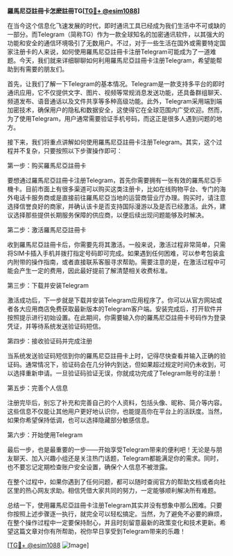**羅馬尼亞註冊卡怎麽註冊TG[[TG💪+ @esim1088](https://t.me/s/esim1088)]**

在当今这个信息化飞速发展的时代，即时通讯工具已经成为我们生活中不可或缺的一部分。而Telegram（简称TG）作为一款全球知名的加密通讯软件，以其强大的功能和安全的通信环境吸引了无数用户。不过，对于一些生活在国外或需要特定国家注册卡的人来说，如何使用羅馬尼亞註冊卡注册Telegram可能成为了一道难题。今天，我们就来详细聊聊如何利用羅馬尼亞註冊卡注册Telegram，希望能帮助到有需要的朋友们。

首先，让我们了解一下Telegram的基本情况。Telegram是一款支持多平台的即时通讯应用，它不仅提供文字、图片、视频等常规消息发送功能，还具备群组聊天、频道发布、语音通话以及文件共享等多种高级功能。此外，Telegram采用端到端加密技术，确保用户的隐私和数据安全，这使得它在全球范围内广受欢迎。然而，为了使用Telegram，用户通常需要验证手机号码，而这正是很多人遇到问题的地方。

接下来，我们将重点讲解如何使用羅馬尼亞註冊卡注册Telegram。其实，这个过程并不复杂，只要按照以下步骤操作即可：

第一步：购买羅馬尼亞註冊卡

要想通过羅馬尼亞註冊卡注册Telegram，首先你需要拥有一张有效的羅馬尼亞手機卡。目前市面上有很多渠道可以购买这类注册卡，比如在线购物平台、专门的海外电话卡服务商或是直接前往羅馬尼亞当地的运营商营业厅办理。购买时，请注意选择信誉良好的商家，并确认该卡是否支持国际漫游以及是否已经激活。此外，建议选择那些提供长期服务保障的供应商，以便后续出现问题能够及时解决。

第二步：激活羅馬尼亞註冊卡

收到羅馬尼亞註冊卡后，你需要先将其激活。一般来说，激活过程非常简单，只需将SIM卡插入手机并拨打指定号码即可完成。如果遇到任何困难，可以参考包装盒内附带的操作指南，或者直接联系客服寻求帮助。需要注意的是，在激活过程中可能会产生一定的费用，因此最好提前了解清楚相关收费标准。

第三步：下载并安装Telegram

激活成功后，下一步就是下载并安装Telegram应用程序了。你可以从官方网站或者各大应用商店免费获取最新版本的Telegram客户端。安装完成后，打开软件并按照提示进行初始设置。在此期间，你需要输入你的羅馬尼亞註冊卡号码作为登录凭证，并等待系统发送验证码短信。

第四步：接收验证码并完成注册

当系统发送验证码短信到你的羅馬尼亞註冊卡上时，记得尽快查看并输入正确的验证码。通常情况下，验证码会在几分钟内到达，但如果超过规定时间仍未收到，可以选择重新申请。一旦验证码验证无误，你就成功完成了Telegram账号的注册！

第五步：完善个人信息

注册完毕后，别忘了补充和完善自己的个人资料，包括头像、昵称、简介等内容。这些信息不仅能让其他用户更好地认识你，也能提高你在平台上的活跃度。当然，如果你希望保持低调，也可以选择隐藏部分敏感信息。

第六步：开始使用Telegram

最后一步，也是最重要的一步——开始享受Telegram带来的便利吧！无论是与朋友聊天、加入兴趣小组还是关注热门话题，Telegram都能满足你的需求。同时，也不要忘记定期检查账户安全设置，确保个人信息不被泄露。

在整个过程中，如果你遇到了任何问题，都可以随时查阅官方的帮助文档或者向社区里的热心网友求助。相信凭借大家共同的努力，一定能够顺利解决所有难题。

总结一下，使用羅馬尼亞註冊卡注册Telegram其实并没有想象中那么困难。只要你按照上述步骤逐一执行，就完全可以轻松搞定。当然，为了避免不必要的麻烦，在整个操作过程中一定要保持耐心，并且时刻留意最新的政策变化和技术更新。希望这篇文章对你有所帮助，祝你早日享受到Telegram带来的乐趣！

[[TG💪+ @esim1088](https://t.me/s/esim1088) ![Image](https://i.postimg.cc/4NQfJmqS/Snipaste-2025-05-13-00-14-12.png)]